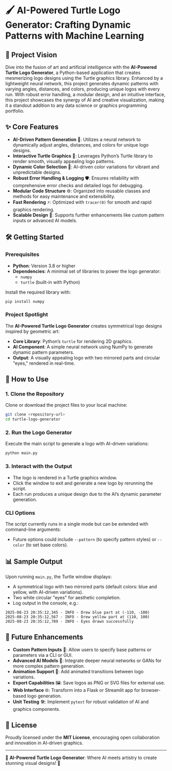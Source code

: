 # 🖌️ AI-Powered Turtle Logo Generator: Crafting Dynamic Patterns with Machine Learning

## 🌟 Project Vision
Dive into the fusion of art and artificial intelligence with the **AI-Powered Turtle Logo Generator**, a Python-based application that creates mesmerizing logo designs using the Turtle graphics library. Enhanced by a lightweight neural network, this project generates dynamic patterns with varying angles, distances, and colors, producing unique logos with every run. With robust error handling, a modular design, and an intuitive interface, this project showcases the synergy of AI and creative visualization, making it a standout addition to any data science or graphics programming portfolio.

## ✨ Core Features
- **AI-Driven Pattern Generation** 🧠: Utilizes a neural network to dynamically adjust angles, distances, and colors for unique logo designs.
- **Interactive Turtle Graphics** 🎨: Leverages Python’s Turtle library to render smooth, visually appealing logo patterns.
- **Dynamic Color Selection** 🌈: AI-driven color variations for vibrant and unpredictable designs.
- **Robust Error Handling & Logging** 🛡️: Ensures reliability with comprehensive error checks and detailed logs for debugging.
- **Modular Code Structure** ⚙️: Organized into reusable classes and methods for easy maintenance and extensibility.
- **Fast Rendering** ⚡: Optimized with `tracer(0)` for smooth and rapid graphics rendering.
- **Scalable Design** 🚀: Supports further enhancements like custom pattern inputs or advanced AI models.

## 🛠️ Getting Started

### Prerequisites
- **Python**: Version 3.8 or higher
- **Dependencies**: A minimal set of libraries to power the logo generator:
  - `numpy`
  - `turtle` (built-in with Python)

Install the required library with:
```bash
pip install numpy
```

### Project Spotlight
The **AI-Powered Turtle Logo Generator** creates symmetrical logo designs inspired by geometric art:
- **Core Library**: Python’s `turtle` for rendering 2D graphics.
- **AI Component**: A simple neural network using NumPy to generate dynamic pattern parameters.
- **Output**: A visually appealing logo with two mirrored parts and circular "eyes," rendered in real-time.

## 🎉 How to Use

### 1. Clone the Repository
Clone or download the project files to your local machine:
```bash
git clone <repository-url>
cd turtle-logo-generator
```

### 2. Run the Logo Generator
Execute the main script to generate a logo with AI-driven variations:
```bash
python main.py
```

### 3. Interact with the Output
- The logo is rendered in a Turtle graphics window.
- Click the window to exit and generate a new logo by rerunning the script.
- Each run produces a unique design due to the AI’s dynamic parameter generation.

### CLI Options
The script currently runs in a single mode but can be extended with command-line arguments:
- Future options could include `--pattern` (to specify pattern styles) or `--color` (to set base colors).

## 📊 Sample Output
Upon running `main.py`, the Turtle window displays:
- A symmetrical logo with two mirrored parts (default colors: blue and yellow, with AI-driven variations).
- Two white circular "eyes" for aesthetic completion.
- Log output in the console, e.g.:
```
2025-08-23 20:35:12,345 - INFO - Drew blue part at (-110, -100)
2025-08-23 20:35:12,567 - INFO - Drew yellow part at (110, 100)
2025-08-23 20:35:12,789 - INFO - Eyes drawn successfully
```

## 🌈 Future Enhancements
- **Custom Pattern Inputs** 📝: Allow users to specify base patterns or parameters via a CLI or GUI.
- **Advanced AI Models** 🚀: Integrate deeper neural networks or GANs for more complex pattern generation.
- **Animation Support** 🎥: Add animated transitions between logo variations.
- **Export Capabilities** 🖼️: Save logos as PNG or SVG files for external use.
- **Web Interface** 🌐: Transform into a Flask or Streamlit app for browser-based logo generation.
- **Unit Testing** 🛠️: Implement `pytest` for robust validation of AI and graphics components.

## 📜 License
Proudly licensed under the **MIT License**, encouraging open collaboration and innovation in AI-driven graphics.

---

🌟 **AI-Powered Turtle Logo Generator**: Where AI meets artistry to create stunning visual designs! 🌟